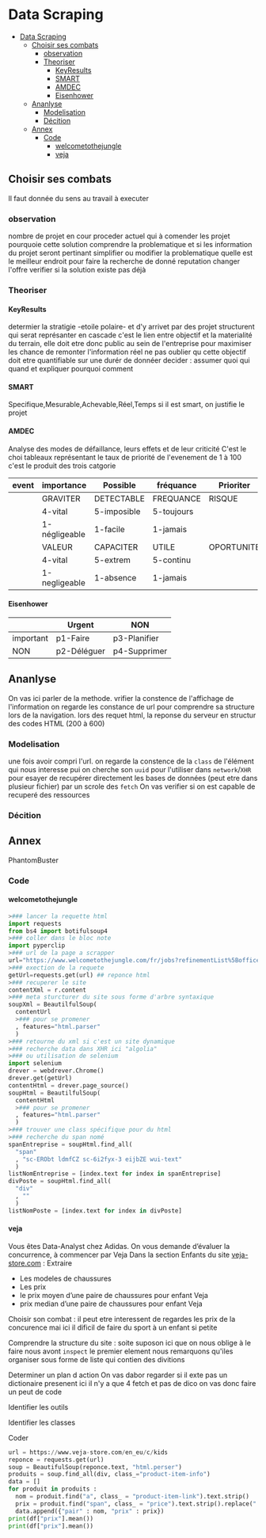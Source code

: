 # Data Scraping

- [Data Scraping](#data-scraping)
  - [Choisir ses combats](#choisir-ses-combats)
    - [observation](#observation)
    - [Theoriser](#theoriser)
      - [KeyResults](#keyresults)
      - [SMART](#smart)
      - [AMDEC](#amdec)
      - [Eisenhower](#eisenhower)
  - [Ananlyse](#ananlyse)
    - [Modelisation](#modelisation)
    - [Décition](#décition)
  - [Annex](#annex)
    - [Code](#code)
      - [welcometothejungle](#welcometothejungle)
      - [veja](#veja)

## Choisir ses combats

Il faut donnée du sens au travail à executer

### observation

nombre de projet en cour
proceder actuel
qui à comender les projet
pourquoie cette solution
comprendre la problematique et si les information du projet seront pertinant
simplifier ou modifier la problematique
quelle est le meilleur endroit pour faire la recherche de donné
reputation
changer l'offre
verifier si la solution existe pas déjà

### Theoriser

#### KeyResults

determier la stratigie -etoile polaire-
et d'y arrivet par des projet structurent qui serat représanter en cascade
c'est le lien entre objectif et la materialité du terrain, elle doit etre donc public au sein de l'entreprise pour maximiser les chance de remonter l'information réel
ne pas oublier qu cette objectif doit etre quantifiable sur une durér de donnéer
decider : assumer quoi qui quand et expliquer pourquoi comment

#### SMART

Specifique,Mesurable,Achevable,Réel,Temps
si il est smart, on justifie le projet

#### AMDEC

Analyse des modes de défaillance, leurs effets et de leur criticité
C'est le choi
tableaux représentant le taux de priorité de l'evenement de 1 à 100 c'est le produit des trois catgorie

|event|importance|Possible|fréquance|Prioriter|
|-|-|-|-|-|
||GRAVITER|DETECTABLE|FREQUANCE|RISQUE|
||4-vital|5-imposible|5-toujours||
||1-négligeable|1-facile|1-jamais||
||VALEUR|CAPACITER|UTILE|OPORTUNITE|
||4-vital|5-extrem|5-continu||
||1-negligeable|1-absence|1-jamais||

#### Eisenhower

||Urgent|NON|
|-|-|-|
|important|p1-Faire|p3-Planifier|
|NON|p2-Déléguer|p4-Supprimer|

## Ananlyse

On vas ici parler de la methode.
vrifier la constence de l'affichage de l'information
on regarde les constance de url pour comprendre sa structure lors de la navigation.
lors des requet html, la reponse du serveur en structur des codes HTML (200 à 600)

### Modelisation

une fois avoir compri l'url.
on regarde la constence de la ``class`` de l'élément qui nous interesse
pui on cherche son ``uuid`` pour l'utiliser dans ``network``/``XHR`` pour esayer de recupérer directement les bases de données (peut etre dans plusieur fichier) par un scrole des ``fetch``
On vas verifier si on est capable de recuperé des ressources

### Décition

## Annex

PhantomBuster

### Code

#### welcometothejungle

````python
>### lancer la requette html
import requests 
from bs4 import botifulsoup4
>### coller dans le bloc note
import pyperclip
>### url de la page a scrapper
url="https://www.welcometothejungle.com/fr/jobs?refinementList%5Boffices.country_code%5D%5B%5D=FR&refinementList%5Bcontract_type%5D%5B%5D=full_time&query=python&page=1"
>### exection de la requete
getUrl=requests.get(url) ## reponce html
>### recuperer le site
contentXml = r.content 
>### meta sturcturer du site sous forme d'arbre syntaxique
soupXml = BeautilfulSoup(
  contentUrl
  >### pour se promener
  , features="html.parser" 
  )
>### retourne du xml si c'est un site dynamique
>### recherche data dans XHR ici "algolia"
>### ou utilisation de selenium
import selenium
drever = webdrever.Chrome()
drever.get(getUrl)
contentHtml = drever.page_source()
soupHtml = BeautilfulSoup(
  contentHtml
  >### pour se promener
  , features="html.parser" 
  )
>### trouver une class spécifique pour du html
>### recherche du span nomé
spanEntreprise = soupHtml.find_all( 
  "span"
  , "sc-ERObt ldmfCZ sc-6i2fyx-3 eijbZE wui-text"
  )
listNomEntreprise = [index.text for index in spanEntreprise]
divPoste = soupHtml.find_all(
  "div"
  , ""
  )
listNomPoste = [index.text for index in divPoste]

````

#### veja

Vous êtes Data-Analyst chez Adidas. On vous demande d’évaluer la concurrence, à commencer par Veja
Dans la section Enfants du site [veja-store.com](http://veja-store.com) :
Extraire

- Les modeles de chaussures
- Les prix
- le prix moyen d’une paire de chaussures pour enfant Veja
- prix median d’une paire de chaussures pour enfant Veja

Choisir son combat :
il peut etre interessent de regardes les prix de la concurence mai ici il dificil de faire du sport à un enfant si petite

Comprendre la structure du site :
soite suposon ici que on nous oblige à le faire nous avont `inspect` le premier element
nous remarquons qu'iles organiser sous forme de liste qui contien des divitions

Determiner un plan d action
On vas dabor regarder si il exte pas un dictionaire presenent
ici il n'y a que 4 fetch et pas de dico
on vas donc faire un peut de code

Identifier les outils

Identifier les classes

Coder

```Python
url = https://www.veja-store.com/en_eu/c/kids
reponce = requests.get(url)
soup = BeautifulSoup(reponce.text, "html.perser")
produits = soup.find_all(div, class_="product-item-info")
data = []
for produit in produits :
  nom = produit.find("a", class_ = "product-item-link").text.strip()
  prix = produit.find("span", class_ = "price").text.strip().replace(" €", "").astype(float)
  data.append({"pair" : nom, "prix" : prix})
print(df["prix"].mean())
print(df["prix"].mean())
```

